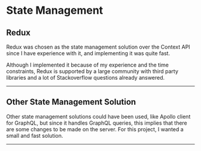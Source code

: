 # State Management

## Redux

Redux was chosen as the state management solution over the Context API since I have experience with it, and implementing it was quite fast.

Although I implemented it because of my experience and the time constraints, Redux is supported by a large community with third party libraries and a lot of Stackoverflow questions already answered.

<hr/>

## Other State Management Solution

Other state management solutions could have been used, like Apollo client for GraphQL, but since it handles GraphQL queries, this implies that there are some changes to be made on the server. For this project, I wanted a small and fast solution.

<hr/>
